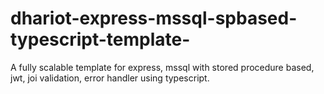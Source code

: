 # dhariot-express-mssql-spbased-typescript-template-
A fully scalable template for express, mssql with stored procedure based, jwt, joi validation, error handler using typescript.
